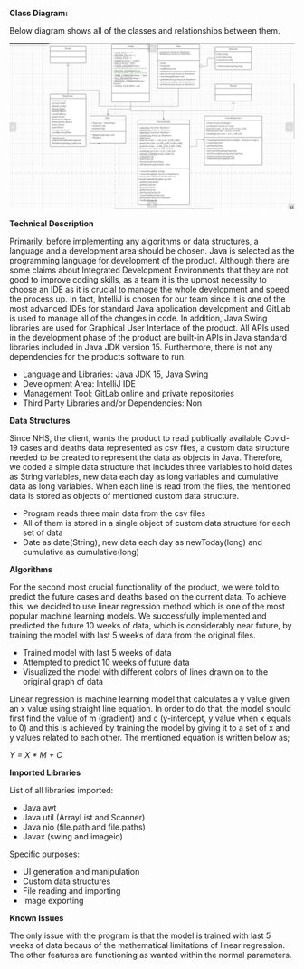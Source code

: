 **Class Diagram:**

Below diagram shows all of the classes and relationships between them.

![alt text](FinalProduct/img/ClassDiagram.png)

**Technical Description**


Primarily, before implementing any algorithms or data structures, a language and a development area should be chosen. Java is selected as the programming language for development of the product. Although there are some claims about Integrated Development Environments that they are not good to improve coding skills, as a team it is the upmost necessity to choose an IDE as it is crucial to manage the whole development and speed the process up. In fact, IntelliJ is chosen for our team since it is one of the most advanced IDEs for standard Java application development and GitLab is used to manage all of the changes in code. In addition, Java Swing libraries are used for Graphical User Interface of the product. All APIs used in the development phase of the product are built-in APIs in Java standard libraries included in Java JDK version 15. Furthermore, there is not any dependencies for the products software to run.

- Language and Libraries: Java JDK 15, Java Swing
- Development Area: IntelliJ IDE
- Management Tool: GitLab online and private repositories
- Third Party Libraries and/or Dependencies: Non

**Data Structures**

Since NHS, the client, wants the product to read publically available Covid-19 cases and deaths data represented as csv files, a custom data structure needed to be created to represent the data as objects in Java. Therefore, we coded a simple data structure that includes three variables to hold dates as String variables, new data each day as long variables and cumulative data as long variables. When each line is read from the files, the mentioned data is stored as objects of mentioned custom data structure.

- Program reads three main data from the csv files
- All of them is stored in a single object of custom data structure for each set of data
- Date as date(String), new data each day as newToday(long) and cumulative as cumulative(long)

**Algorithms**

For the second most crucial functionality of the product, we were told to predict the future cases and deaths based on the current data. To achieve this, we decided to use linear regression method which is one of the most popular machine learning models. We successfully implemented and predicted the future 10 weeks of data, which is considerably near future, by training the model with last 5 weeks of data from the original files.

- Trained model with last 5 weeks of data
- Attempted to predict 10 weeks of future data
- Visualized the model with different colors of lines drawn on to the original graph of data

Linear regression is machine learning model that calculates a y value given an x value using straight line equation. In order to do that, the model should first find the value of m (gradient) and c (y-intercept, y value when x equals to 0) and this is achieved by training the model by giving it to a set of x and y values related to each other. The mentioned equation is written below as;

_Y = X \* M + C_

**Imported Libraries**

List of all libraries imported:

- Java awt
- Java util (ArrayList and Scanner)
- Java nio (file.path and file.paths)
- Javax (swing and imageio)

Specific purposes:

- UI generation and manipulation
- Custom data structures
- File reading and importing
- Image exporting


**Known Issues**

The only issue with the program is that the model is trained with last 5 weeks of data becaus of the mathematical limitations of linear regression. The other features are functioning as wanted within the normal parameters.
